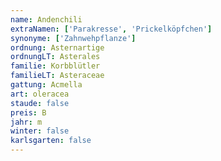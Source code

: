 ```yaml
---
name: Andenchili
extraNamen: ['Parakresse', 'Prickelköpfchen']
synonyme: ['Zahnwehpflanze']
ordnung: Asternartige
ordnungLT: Asterales
familie: Korbblütler
familieLT: Asteraceae
gattung: Acmella
art: oleracea
staude: false
preis: B
jahr: m
winter: false
karlsgarten: false
---
```

